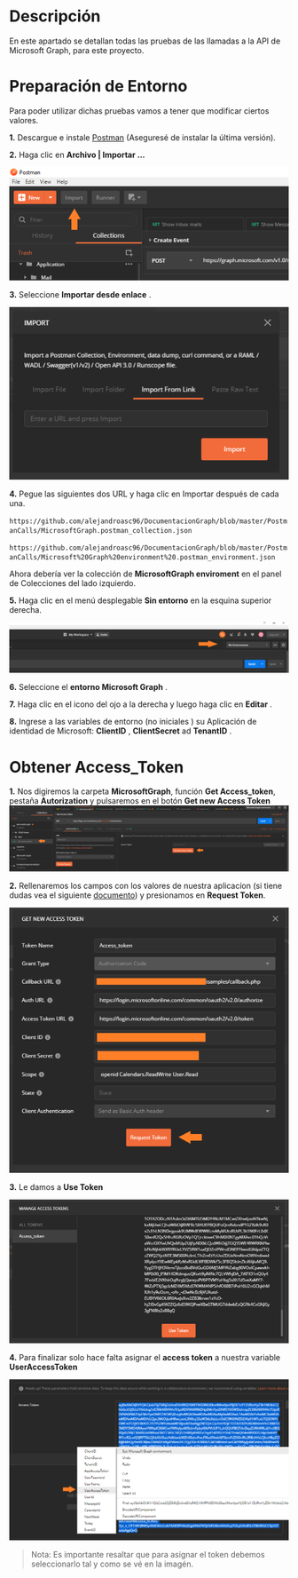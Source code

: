 # Descripción 
En este apartado se detallan todas las pruebas de las llamadas a la API de Microsoft Graph, para este proyecto.

# Preparación de Entorno

Para poder utilizar dichas pruebas vamos a tener que modificar ciertos valores.

**1.** Descargue e instale [Postman](https://www.postman.com/) (Aseguresé  de instalar  la última versión).


**2.** Haga clic en **Archivo | Importar ...**

![Image of Postman](https://github.com/alejandroasc96/DocumentacionGraph/blob/master/MicrosoftGraph/PostmanViews/0_pulsarImport.png?raw=true)

**3.** Seleccione **Importar desde enlace** .

![Image of Postman](https://github.com/alejandroasc96/DocumentacionGraph/blob/master/MicrosoftGraph/PostmanViews/1_importLink.PNG?raw=true)


**4.** Pegue las siguientes dos URL y haga clic en Importar después de cada una.

`https://github.com/alejandroasc96/DocumentacionGraph/blob/master/PostmanCalls/MicrosoftGraph.postman_collection.json`

`https://github.com/alejandroasc96/DocumentacionGraph/blob/master/PostmanCalls/Microsoft%20Graph%20environment%20.postman_environment.json`

Ahora debería ver la colección de **MicrosoftGraph enviroment** en el panel de Colecciones del lado izquierdo.

**5.** Haga clic en el menú desplegable **Sin entorno** en la esquina superior derecha.

![Image of Postman](https://github.com/alejandroasc96/DocumentacionGraph/blob/master/MicrosoftGraph/PostmanViews/5_sinENtorno.png?raw=true)


**6.** Seleccione el **entorno Microsoft Graph** .

**7.** Haga clic en el icono del ojo a la derecha y luego haga clic en **Editar** .

**8.** Ingrese a las variables de entorno (no iniciales ) su Aplicación de identidad de Microsoft: **ClientID** , **ClientSecret** ad **TenantID** .

# Obtener Access_Token 

**1.** Nos digiremos la carpeta **MicrosoftGraph**, función **Get Access_token**, pestaña **Autorization** y pulsaremos en el botón **Get new Access Token**
![Image of Postman](https://github.com/alejandroasc96/DocumentacionGraph/blob/master/MicrosoftGraph/PostmanViews/0_access_token.png?raw=true)


**2.** Rellenaremos los campos con los valores de nuestra aplicacíon (si tiene dudas vea el siguiente [documento]()) y presionamos en  **Request Token**. 

![Image of Postman](https://github.com/alejandroasc96/DocumentacionGraph/blob/master/MicrosoftGraph/PostmanViews/1_access_token.png?raw=true)


**3.** Le damos a  **Use Token**

![Image of Postman](https://github.com/alejandroasc96/DocumentacionGraph/blob/master/MicrosoftGraph/PostmanViews/2_access_token.png?raw=true)


**4.** Para finalizar solo hace falta asignar el **access token** a nuestra variable **UserAccessToken**

![Image of Postman](https://github.com/alejandroasc96/DocumentacionGraph/blob/master/MicrosoftGraph/PostmanViews/3_access_token.png?raw=true)

>Nota: Es importante resaltar que para asignar el token debemos seleccionarlo tal y como se vé en la imagén.







